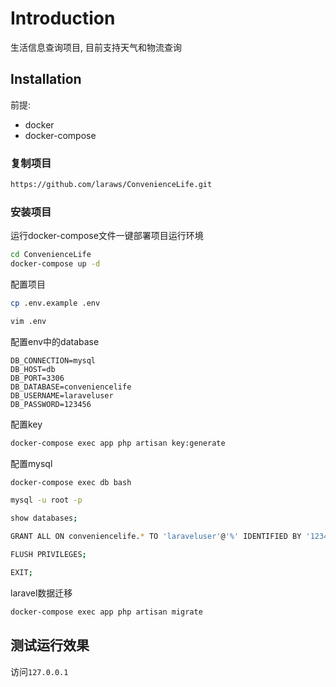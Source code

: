# Introduction

生活信息查询项目, 目前支持天气和物流查询

## Installation

前提:

- docker
- docker-compose

### 复制项目

```bash
https://github.com/laraws/ConvenienceLife.git
```

### 安装项目

运行docker-compose文件一键部署项目运行环境

```bash
cd ConvenienceLife
docker-compose up -d
```

配置项目

```bash
cp .env.example .env
```

```bash
vim .env
```

配置env中的database

```dotenv
DB_CONNECTION=mysql
DB_HOST=db
DB_PORT=3306
DB_DATABASE=conveniencelife
DB_USERNAME=laraveluser
DB_PASSWORD=123456
```

配置key

```bash
docker-compose exec app php artisan key:generate
```

配置mysql

```bash
docker-compose exec db bash
```


```bash
mysql -u root -p
```


```bash
show databases;
```

```bash
GRANT ALL ON conveniencelife.* TO 'laraveluser'@'%' IDENTIFIED BY '123456';
```

```bash
FLUSH PRIVILEGES;
```

```bash
EXIT;
```

laravel数据迁移

```bash
docker-compose exec app php artisan migrate
```

## 测试运行效果

访问`127.0.0.1`



